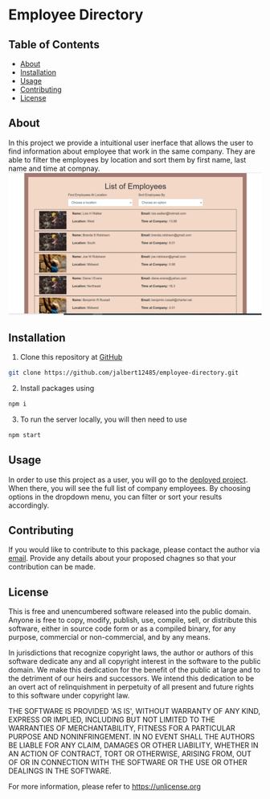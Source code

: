 # Employee Directory
## Table of Contents 
 * [About](#About) 
 * [Installation](#Installation) 
 * [Usage](#Usage) 
 * [Contributing](#Contributing) 
 * [License](#License) 
  
## About 
 In this project we provide a intuitional user inerface that allows the user to find information about employee that work in the same company.  They are able to filter the employees by location and sort them by first name, last name and time at compnay.
 ![](Screenshot.png) 
## Installation 
 1. Clone this repository at [GitHub](https://github.com/jalbert12485/employee-directory.git) 
```sh 
git clone https://github.com/jalbert12485/employee-directory.git
 ``` 
2. Install packages using 
```sh 
npm i
 ``` 
 3. To run the server locally, you will then need to use 
 ```sh 
npm start
 ``` 
 
 
## Usage 
 In order to use this project as a user, you will go to the [deployed project](https://agile-island-64595.herokuapp.com/).  When there, you will see the full list of company employees.  By choosing options in the dropdown menu, you can filter or sort your results accordingly.
 
## Contributing 
 If you would like to contribute to this package, please contact the author via [email](mailto:jalbert@carthage.edu).  Provide any details about your proposed chagnes so that your contribution can be made. 
## License 
 This is free and unencumbered software released into the public domain. Anyone is free to copy, modify, publish, use, compile, sell, or distribute this software, either in source code form or as a compiled binary, for any purpose, commercial or non-commercial, and by any means. 
 
 In jurisdictions that recognize copyright laws, the author or authors of this software dedicate any and all copyright interest in the software to the public domain. We make this dedication for the benefit of the public at large and to the detriment of our heirs and successors. We intend this dedication to be an overt act of relinquishment in perpetuity of all present and future rights to this software under copyright law. 
 
 THE SOFTWARE IS PROVIDED 'AS IS', WITHOUT WARRANTY OF ANY KIND, EXPRESS OR IMPLIED, INCLUDING BUT NOT LIMITED TO THE WARRANTIES OF MERCHANTABILITY, FITNESS FOR A PARTICULAR PURPOSE AND NONINFRINGEMENT. IN NO EVENT SHALL THE AUTHORS BE LIABLE FOR ANY CLAIM, DAMAGES OR OTHER LIABILITY, WHETHER IN AN ACTION OF CONTRACT, TORT OR OTHERWISE, ARISING FROM, OUT OF OR IN CONNECTION WITH THE SOFTWARE OR THE USE OR OTHER DEALINGS IN THE SOFTWARE. 
 
 For more information, please refer to <https://unlicense.org> 
